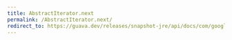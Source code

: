 ```yaml
---
title: AbstractIterator.next
permalink: /AbstractIterator.next/
redirect_to: https://guava.dev/releases/snapshot-jre/api/docs/com/google/common/collect/AbstractIterator.html#next--
---
```

